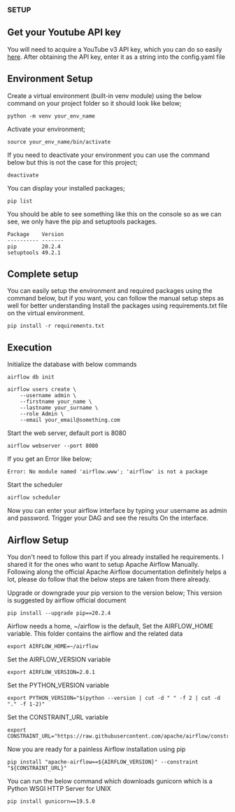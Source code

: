 ### SETUP

## Get your Youtube API key
You will need to acquire a YouTube v3 API key, which you can do so easily [here](https://console.developers.google.com/cloud-resource-manager). After obtaining the API key, enter it as a string into the config.yaml file

## Environment Setup
Create a virtual environment (built-in venv module) using the below command on your project folder so it should look like below;
```
python -m venv your_env_name
```

Activate your environment;
```
source your_env_name/bin/activate
```

If you need to deactivate your environment you can use the command below but this is not the case for this project;
```
deactivate
```

You can display your installed packages;
```
pip list
```

You should be able to see something like this on the console so as we can see, we only have the pip and setuptools packages.
```
Package    Version
---------- -------
pip        20.2.4
setuptools 49.2.1
```

## Complete setup
You can easily setup the environment and required packages using the command below, but if you want, you can follow the manual setup steps as well for better understanding
Install the packages using requirements.txt file on the virtual environment.
```
pip install -r requirements.txt
```

## Execution

Initialize the database with below commands
```
airflow db init
```
```
airflow users create \
    --username admin \
    --firstname your_name \
    --lastname your_surname \
    --role Admin \
    --email your_email@something.com
```

Start the web server, default port is 8080
```
airflow webserver --port 8080
```

If you get an Error like below;
```
Error: No module named 'airflow.www'; 'airflow' is not a package
```

Start the scheduler
```
airflow scheduler
```

Now you can enter your airflow interface by typing your username as admin and password. Trigger your DAG and see the results On the interface.

## Airflow Setup
You don't need to follow this part if you already installed he requirements. I shared it for the ones who want to setup Apache Airflow Manually.
Following along the official Apache Airflow documentation definitely helps a lot, please do follow that the below steps are taken from there already.

Upgrade or downgrade your pip version to the version below; This version is suggested by airflow official document
```
pip install --upgrade pip==20.2.4
```

Airflow needs a home, ~/airflow is the default, Set the AIRFLOW_HOME variable. This folder contains the airflow and the related data
```
export AIRFLOW_HOME=~/airflow
```

Set the AIRFLOW_VERSION variable
```
export AIRFLOW_VERSION=2.0.1
```

Set the PYTHON_VERSION variable
```
export PYTHON_VERSION="$(python --version | cut -d " " -f 2 | cut -d "." -f 1-2)"
```

Set the CONSTRAINT_URL variable
```
export CONSTRAINT_URL="https://raw.githubusercontent.com/apache/airflow/constraints-${AIRFLOW_VERSION}/constraints-${PYTHON_VERSION}.txt"
```

Now you are ready for a painless Airflow installation using pip
```
pip install "apache-airflow==${AIRFLOW_VERSION}" --constraint "${CONSTRAINT_URL}"
```

You can run the below command which downloads gunicorn which is a Python WSGI HTTP Server for UNIX
```
pip install gunicorn==19.5.0
```
